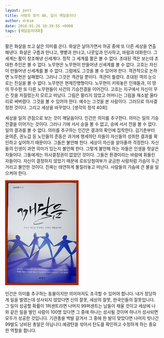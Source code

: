 ```yaml
---
layout: post
title: 사랑의 정석 40, 일이 깨달음이다
author: drkim
date: 2016-01-26 10:39:55 +0900
tags: [깨달음의대화]
---
```

활은 화살을 쏘고 삶은 의미를 쏜다. 화살은 날아가면서 허공 중에 또 다른 세상을 연출해낸다. 화살은 구름과 만나고, 햇볕과 만나고, 나뭇잎과 인사하고, 바람과 대화한다. 그 세계는 활이 창조해낸 신세계다. 정작 그 세계를 활은 볼 수 없다. 초대된 객은 보는데 초대한 주인은 볼 수 없다. 노무현은 노무현이 만들어낸 신세계를 볼 수 없다. 고흐는 자신이 만들어낸 신세계를 볼 수 없다. 그럼에도 그것을 볼 수 있어야 한다. 객관적으로 논하면 노무현은 실패했다. 그러나 그것은 객관일 뿐이다. 객관이 틀렸다. 초대된 객의 눈으로는 진실을 볼 수 없다. 노무현은 현재진행형이다. 노무현이 키워놓은 인재들과, 이 땅의 무수한 또 다른 노무현들이 사건의 기승전결을 이어간다. 고흐는 지구에서 자신이 무슨 짓을 저질렀는지 모르고 떠났다. 그림은 팔리지 않았고 어머니는 그림을 채소밭 울타리로 써버렸다. 그것을 볼 수 있어야 한다. 예수는 그것을 본 사람이다. 그러므로 의사결정한 것이다. 그리고 세상을 바꾸었다. [생각의 정석 40회]

  


세상을 일의 관점으로 보는 것이 깨달음이다. 인간은 의미를 추구한다. 의미는 일의 기승전결을 이어가는 것이다. 그러나 기에 서서 승을 볼 수 없고, 승에 서서 전을 볼 수 없다. 일의 결과를 볼 수 없다. 의미를 추구하는 인간은 결과의 확인에 집착한다. 김기춘부터 윤여준, 권노갑 등 노인들의 준동은 과거에 행세하던 자들이 자신들의 성취한 결과를 확인하고 싶어하기 때문이다. 그들은 불안해 한다. 세상이 자신을 알아줄까 걱정한다. 자신들의 인생이 과연 의미가 있는지 불안해 한다. 그렇게 불안해 하는 자들은 인생을 헛살은 자들이다. 그들에게는 의사결정권이 없었던 것이다. 그들은 환경이라는 바람에 휘둘린 자들이다. 자신이 결정하지 않았기 때문에 로또당첨여부가 궁금한 사람처럼 가슴이 두근거리고 불안한 것이다. 진짜는 태연하게 불질러놓고 떠난다. 사람들의 가슴에 큰 불을 일으켜야 한다. 

  



![](/files/attach/images/198/089/666/aDSC01523.JPG)   


  


인간은 의미를 추구하는 동물이지만 의미마저도 초극할 수 있어야 합니다. 내가 정당하게 일을 벌였는데 성사되지 않았다면 신의 잘못, 세상의 잘못, 한국인들의 잘못입니다. 그 일이 성공할 확률이 1퍼센트라면 나머지 99퍼센트는 남들이 채울 것이고 세상에 나와 같은 일을 벌인 사람이 100명 있다면 그 중에 하나는 성사될 것이며 하나가 성사되면 모두가 성공한 것입니다. 기관총을 백발 갈겨서 그 중에 한 발이 맞았다면 나머지 빗나간 99발도 낭비된 총알은 아닙니다.예광탄을 섞어서 탄도를 확인하고 수정하게 하는 중요한 역할을 합니다.